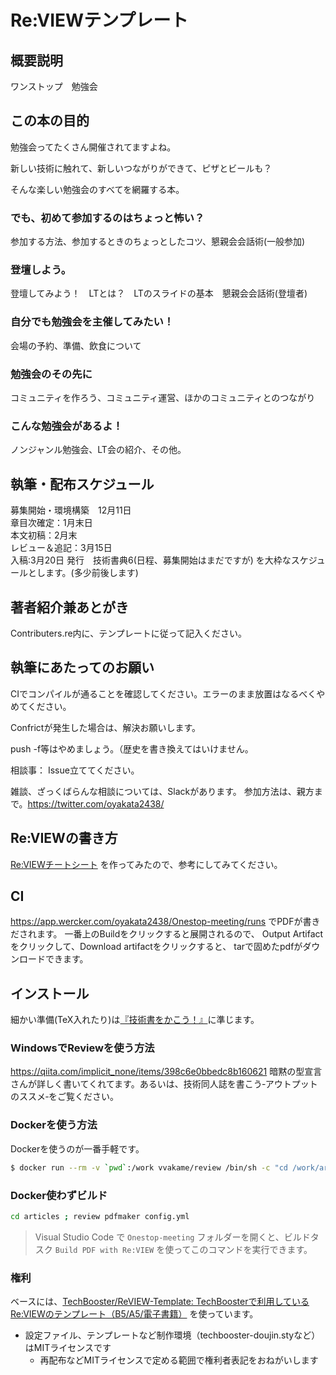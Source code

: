 # Re:VIEWテンプレート

## 概要説明
ワンストップ　勉強会

## この本の目的
勉強会ってたくさん開催されてますよね。

新しい技術に触れて、新しいつながりができて、ピザとビールも？

そんな楽しい勉強会のすべてを網羅する本。

### でも、初めて参加するのはちょっと怖い？
参加する方法、参加するときのちょっとしたコツ、懇親会会話術(一般参加)

### 登壇しよう。
登壇してみよう！　LTとは？　LTのスライドの基本　懇親会会話術(登壇者)

### 自分でも勉強会を主催してみたい！
会場の予約、準備、飲食について

### 勉強会のその先に
コミュニティを作ろう、コミュニティ運営、ほかのコミュニティとのつながり

### こんな勉強会があるよ！
ノンジャンル勉強会、LT会の紹介、その他。

## 執筆・配布スケジュール
募集開始・環境構築　12月11日  
章目次確定：1月末日  
本文初稿：2月末  
レビュー＆追記：3月15日  
入稿:3月20日
発行　技術書典6(日程、募集開始はまだですが)
を大枠なスケジュールとします。(多少前後します)

## 著者紹介兼あとがき
Contributers.re内に、テンプレートに従って記入ください。

## 執筆にあたってのお願い
CIでコンパイルが通ることを確認してください。エラーのまま放置はなるべくやめてください。

Confrictが発生した場合は、解決お願いします。

push -f等はやめましょう。（歴史を書き換えてはいけません。

相談事：
Issue立ててください。

雑談、ざっくばらんな相談については、Slackがあります。
参加方法は、親方まで。https://twitter.com/oyakata2438/
## Re:VIEWの書き方

[Re:VIEWチートシート](https://gist.github.com/erukiti/c4e3189dda179a0f0b73299fb5787838) を作ってみたので、参考にしてみてください。

## CI
https://app.wercker.com/oyakata2438/Onestop-meeting/runs
でPDFが書きだされます。
一番上のBuildをクリックすると展開されるので、
Output Artifactをクリックして、Download artifactをクリックすると、
tarで固めたpdfがダウンロードできます。

## インストール

細かい準備(TeX入れたり)は[『技術書をかこう！』](https://github.com/TechBooster/C89-FirstStepReVIEW-v2)に準じます。

### WindowsでReviewを使う方法

https://qiita.com/implicit_none/items/398c6e0bbedc8b160621
暗黙の型宣言さんが詳しく書いてくれてます。あるいは、技術同人誌を書こう‐アウトプットのススメ‐をご覧ください。

### Dockerを使う方法

Dockerを使うのが一番手軽です。

```sh
$ docker run --rm -v `pwd`:/work vvakame/review /bin/sh -c "cd /work/articles ; review-pdfmaker config.yml"
```

### Docker使わずビルド

```sh
cd articles ; review pdfmaker config.yml
```

> Visual Studio Code で `Onestop-meeting` フォルダーを開くと、ビルドタスク `Build PDF with Re:VIEW` を使ってこのコマンドを実行できます。

### 権利

ベースには、[TechBooster/ReVIEW\-Template: TechBoosterで利用しているRe:VIEWのテンプレート（B5/A5/電子書籍）](https://github.com/TechBooster/ReVIEW-Template) を使っています。

  * 設定ファイル、テンプレートなど制作環境（techbooster-doujin.styなど）はMITライセンスです
    * 再配布などMITライセンスで定める範囲で権利者表記をおねがいします
